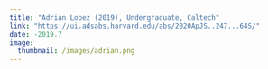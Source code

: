 ```yaml
---
title: "Adrian Lopez (2019), Undergraduate, Caltech"
link: "https://ui.adsabs.harvard.edu/abs/2020ApJS..247...64S/"
date: -2019.7
image: 
  thumbnail: /images/adrian.png
---
```


